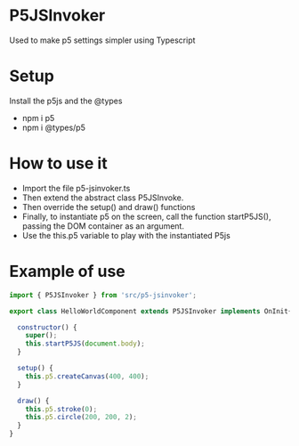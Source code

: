 # P5JSInvoker
Used to make p5 settings simpler using Typescript


# Setup
Install the p5js and the @types

- npm i p5
- npm i @types/p5

# How to use it
- Import the file p5-jsinvoker.ts
- Then extend the abstract class P5JSInvoke.
- Then override the setup() and draw() functions
- Finally, to instantiate p5 on the screen, call the function startP5JS(), passing the DOM container as an argument.
- Use the this.p5 variable to play with the instantiated P5js

# Example of use
```javascript
import { P5JSInvoker } from 'src/p5-jsinvoker';

export class HelloWorldComponent extends P5JSInvoker implements OnInit{

  constructor() {
    super();
    this.startP5JS(document.body);
  }

  setup() {
    this.p5.createCanvas(400, 400);
  }

  draw() {
    this.p5.stroke(0);
    this.p5.circle(200, 200, 2);
  }
}
```